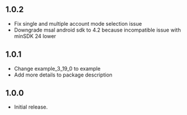 ## 1.0.2
- Fix single and multiple account mode selection issue
- Downgrade msal android sdk to 4.2 because incompatible issue with minSDK 24 lower

## 1.0.1
- Change example_3_19_0 to example
- Add more details to package description

## 1.0.0
- Initial release.
